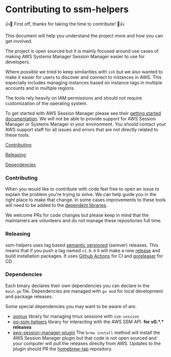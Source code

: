 # Contributing to ssm-helpers

:+1::tada: First off, thanks for taking the time to contribute! :tada::+1:

This document will help you understand the project more and how you can get involved.

The project is open sourced but it is mainly focused around use cases of making AWS Systems Manager Session Manager easier to use for developers.

Where possible we tried to keep similarities with `ssh` but we also wanted to make it easier for users to discover and connect to instances in AWS.
This especially includes managing instances based on instance tags in multiple accounts and in multiple regions.

The tools rely heavily on IAM permissions and should not require customization of the operating system.

To get started with AWS Session Manager please see their [getting started documentation](https://docs.aws.amazon.com/systems-manager/latest/userguide/session-manager-getting-started.html).
We will not be able to provide support for AWS Session Manager or Systems Manager in your environment.
You should contact your AWS support staff for all issues and errors that are not directly related to these tools.

[Contributing](#contributing)

[Releasing](#releasing)

[Dependencies](#dependencies)

### Contributing

When you would like to contribute with code feel free to open an issue to explain the problem you're trying to solve.
We can help guide you in the right place to make that change.
In some cases improvements to these tools will need to be added to the [dependent libraries](#dependencies).

We welcome PRs for code changes but please keep in mind that the maintainers are volunteers and do not manage these repositories full time.

### Releasing

ssm-helpers uses tag based [semantic versioned](https://semver.org/) (semver) releases.
This means that if you push a tag named `v1.0.0` it will make a new [release](https://github.com/disneystreaming/ssm-helpers/releases) and build installation packages. It uses [Github Actions](https://github.com/features/actions) for CI and [goreleaser](https://goreleaser.com/) for CD.

### Dependencies

Each binary declares their own dependencies you can declare in the `main.go` file.
Dependencies are managed with `go mod` for local development and package releases.

Some special dependencies you may want to be aware of are:
  * [gomux](https://github.com/disneystreaming/gomux) library for managing tmux sessions with `ssm-session`
  * [go-ssm-helpers](https://github.com/disneystreaming/go-ssm-helpers) library for interacting with the AWS SSM API. **for v0.\*.\* releases**
  * [aws-session-manager-plugin](https://docs.aws.amazon.com/systems-manager/latest/userguide/session-manager-working-with-install-plugin.html) The `brew install` method will install the AWS Session Manager plugin but that code is not open sourced and your computer will pull the releases directly from AWS. Updates to the plugin should PR the [homebrew-tap](https://github.com/disneystreaming/homebrew-tap/blob/master/Formula/aws-session-manager-plugin.rb#L4) repository.
